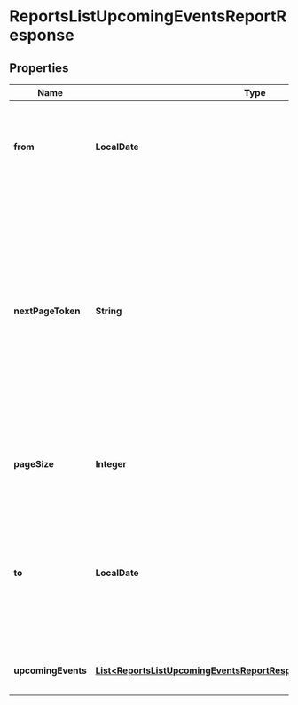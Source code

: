 

# ReportsListUpcomingEventsReportResponse


## Properties

| Name | Type | Description | Notes |
|------------ | ------------- | ------------- | -------------|
|**from** | **LocalDate** | The report&#39;s start date. This value must be within the past six months. |  [optional] |
|**nextPageToken** | **String** | The next page token is used to paginate through large result sets. A next page token returns when the set of available results exceeds the current page size. The expiration period for this token is 15 minutes. |  [optional] |
|**pageSize** | **Integer** | The number of records returned in a single API call. |  [optional] |
|**to** | **LocalDate** | The report&#39;s end date. This value must be within the past six months and cannot exceed a month from the &#x60;from&#x60; value. |  [optional] |
|**upcomingEvents** | [**List&lt;ReportsListUpcomingEventsReportResponseUpcomingEventsInner&gt;**](ReportsListUpcomingEventsReportResponseUpcomingEventsInner.md) | Information about the upcoming event. |  [optional] |



